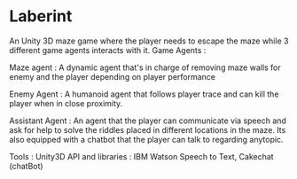# Laberint
An Unity 3D maze game where the player needs to escape the maze while 3 different game agents interacts with it.
 Game Agents : 
 
 Maze agent : A dynamic agent that's in charge of removing maze walls for enemy and the player depending on player performance
 
 Enemy Agent : A humanoid agent that follows player trace and can kill the player when in close proximity.
 
 Assistant Agent : An agent that the player can communicate via speech and ask for help to solve the riddles placed in different locations in the maze. Its also equipped with a chatbot that the player can talk to regarding anytopic.

Tools : Unity3D
API and libraries : IBM Watson Speech to Text, Cakechat (chatBot)
